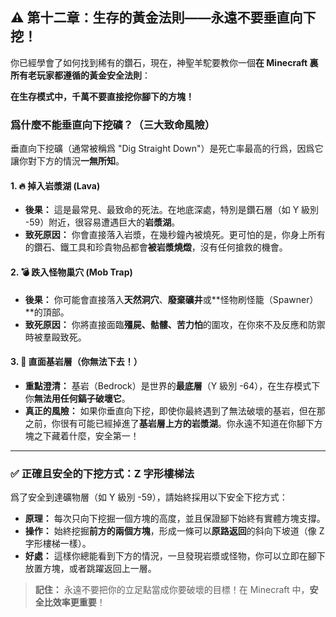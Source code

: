 ## ⚠️ 第十二章：生存的黃金法則——永遠不要垂直向下挖！



你已經學會了如何找到稀有的鑽石，現在，神聖羊駝要教你一個**在 Minecraft 裏所有老玩家都遵循的黃金安全法則**：

**在生存模式中，千萬不要直接挖你腳下的方塊！**



### 爲什麼不能垂直向下挖礦？（三大致命風險）



垂直向下挖礦（通常被稱爲 "Dig Straight Down"）是死亡率最高的行爲，因爲它讓你對下方的情況**一無所知**。



#### 1. 🔥 掉入岩漿湖 (Lava)



- **後果：** 這是最常見、最致命的死法。在地底深處，特別是鑽石層（如 Y 級別 -59）附近，很容易遭遇巨大的**岩漿湖**。
- **致死原因：** 你會直接落入岩漿，在幾秒鐘內被燒死。更可怕的是，你身上所有的鑽石、鐵工具和珍貴物品都會**被岩漿燒燬**，沒有任何搶救的機會。



#### 2. 💣 跌入怪物巢穴 (Mob Trap)



- **後果：** 你可能會直接落入**天然洞穴**、**廢棄礦井**或**怪物刷怪籠（Spawner）**的頂部。
- **致死原因：** 你將直接面臨**殭屍、骷髏、苦力怕**的圍攻，在你來不及反應和防禦時被羣毆致死。



#### 3. 🚧 直面基岩層（你無法下去！）



- **重點澄清：** 基岩（Bedrock）是世界的**最底層**（Y 級別 -64），在生存模式下你**無法用任何鎬子破壞它**。
- **真正的風險：** 如果你垂直向下挖，即使你最終遇到了無法破壞的基岩，但在那之前，你很有可能已經掉進了**基岩層上方的岩漿湖**。你永遠不知道在你腳下方塊之下藏着什麼，安全第一！

------



### ✅ 正確且安全的下挖方式：Z 字形樓梯法



爲了安全到達礦物層（如 Y 級別 -59），請始終採用以下安全下挖方式：

- **原理：** 每次只向下挖掘一個方塊的高度，並且保證腳下始終有實體方塊支撐。
- **操作：** 始終挖掘**前方的兩個方塊**，形成一條可以**原路返回**的斜向下坡道（像 Z 字形樓梯一樣）。
- **好處：** 這樣你總能看到下方的情況，一旦發現岩漿或怪物，你可以立即在腳下放置方塊，或者跳躍返回上一層。

> **記住：** 永遠不要把你的立足點當成你要破壞的目標！在 Minecraft 中，**安全比效率更重要**！